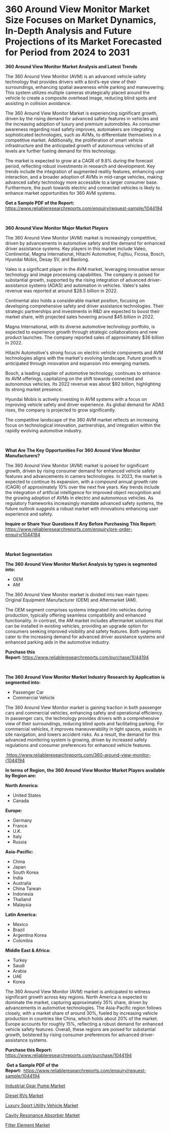 <p><h1>360 Around View Monitor Market Size Focuses on Market Dynamics, In-Depth Analysis and Future Projections of its Market Forecasted for Period from 2024 to 2031</h1></p><p><strong>360 Around View Monitor Market Analysis and Latest Trends</strong></p>
<p><p>The 360 Around View Monitor (AVM) is an advanced vehicle safety technology that provides drivers with a bird’s-eye view of their surroundings, enhancing spatial awareness while parking and maneuvering. This system utilizes multiple cameras strategically placed around the vehicle to create a composite overhead image, reducing blind spots and assisting in collision avoidance.</p><p>The 360 Around View Monitor Market is experiencing significant growth, driven by the rising demand for advanced safety features in vehicles and the increasing adoption of luxury and premium automobiles. As consumer awareness regarding road safety improves, automakers are integrating sophisticated technologies, such as AVMs, to differentiate themselves in a competitive market. Additionally, the proliferation of smart vehicle infrastructure and the anticipated growth of autonomous vehicles of all levels are further fueling demand for this technology.</p><p>The market is expected to grow at a CAGR of 9.8% during the forecast period, reflecting robust investments in research and development. Key trends include the integration of augmented reality features, enhancing user interaction, and a broader adoption of AVMs in mid-range vehicles, making advanced safety technology more accessible to a larger consumer base. Furthermore, the push towards electric and connected vehicles is likely to enhance market opportunities for 360 AVM systems.</p></p>
<p><strong>Get a Sample PDF of the Report:&nbsp;</strong> <a href="https://www.reliableresearchreports.com/enquiry/request-sample/1044194?utm_campaign=38&utm_medium=2&utm_source=Github&utm_content=ia&utm_term=02112024&utm_id=360-around-view-monitor">https://www.reliableresearchreports.com/enquiry/request-sample/1044194</a></p>
<p>&nbsp;</p>
<p><strong>360 Around View Monitor Major Market Players</strong></p>
<p><p>The 360 Around View Monitor (AVM) market is increasingly competitive, driven by advancements in automotive safety and the demand for enhanced driver assistance systems. Key players in this market include Valeo, Continental, Magna International, Hitachi Automotive, Fujitsu, Ficosa, Bosch, Hyundai Mobis, Desay SV, and Baolong.</p><p>Valeo is a significant player in the AVM market, leveraging innovative sensor technology and image processing capabilities. The company is poised for substantial growth, supported by the rising integration of advanced driver-assistance systems (ADAS) and automation in vehicles. Valeo's sales revenue was reported at around $28.5 billion in 2022.</p><p>Continental also holds a considerable market position, focusing on developing comprehensive safety and driver assistance technologies. Their strategic partnerships and investments in R&D are expected to boost their market share, with projected sales hovering around $45 billion in 2022.</p><p>Magna International, with its diverse automotive technology portfolio, is expected to experience growth through strategic collaborations and new product launches. The company reported sales of approximately $36 billion in 2022.</p><p>Hitachi Automotive's strong focus on electric vehicle components and AVM technologies aligns with the market's evolving landscape. Future growth is anticipated through innovation and expansion into emerging markets.</p><p>Bosch, a leading supplier of automotive technology, continues to enhance its AVM offerings, capitalizing on the shift towards connected and autonomous vehicles. Its 2022 revenue was about $92 billion, highlighting its strong market presence.</p><p>Hyundai Mobis is actively investing in AVM systems with a focus on improving vehicle safety and driver experience. As global demand for ADAS rises, the company is projected to grow significantly.</p><p>The competitive landscape of the 360 AVM market reflects an increasing focus on technological innovation, partnerships, and integration within the rapidly evolving automotive industry.</p></p>
<p>&nbsp;</p>
<p><strong>What Are The Key Opportunities For 360 Around View Monitor Manufacturers?</strong></p>
<p><p>The 360 Around View Monitor (AVM) market is poised for significant growth, driven by rising consumer demand for enhanced vehicle safety features and advancements in camera technologies. In 2023, the market is expected to continue its expansion, with a compound annual growth rate (CAGR) of approximately 10% over the next five years. Key trends include the integration of artificial intelligence for improved object recognition and the growing adoption of AVMs in electric and autonomous vehicles. As regulatory frameworks increasingly mandate advanced safety systems, the future outlook suggests a robust market with innovations enhancing user experience and safety.</p></p>
<p><strong>Inquire or Share Your Questions If Any Before Purchasing This Report:</strong> <a href="https://www.reliableresearchreports.com/enquiry/pre-order-enquiry/1044194?utm_campaign=38&utm_medium=2&utm_source=Github&utm_content=ia&utm_term=02112024&utm_id=360-around-view-monitor">https://www.reliableresearchreports.com/enquiry/pre-order-enquiry/1044194</a></p>
<p>&nbsp;</p>
<p><strong>Market Segmentation</strong></p>
<p><strong>The 360 Around View Monitor Market Analysis by types is segmented into:</strong></p>
<p><ul><li>OEM</li><li>AM</li></ul></p>
<p><p>The 360 Around View Monitor market is divided into two main types: Original Equipment Manufacturer (OEM) and Aftermarket (AM). </p><p>The OEM segment comprises systems integrated into vehicles during production, typically offering seamless compatibility and enhanced functionality. In contrast, the AM market includes aftermarket solutions that can be installed in existing vehicles, providing an upgrade option for consumers seeking improved visibility and safety features. Both segments cater to the increasing demand for advanced driver assistance systems and enhanced parking aids in the automotive industry.</p></p>
<p><strong>Purchase this Report:&nbsp;</strong><a href="https://www.reliableresearchreports.com/purchase/1044194?utm_campaign=38&utm_medium=2&utm_source=Github&utm_content=ia&utm_term=02112024&utm_id=360-around-view-monitor">https://www.reliableresearchreports.com/purchase/1044194</a></p>
<p>&nbsp;</p>
<p><strong>The 360 Around View Monitor Market Industry Research by Application is segmented into:</strong></p>
<p><ul><li>Passenger Car</li><li>Commercial Vehicle</li></ul></p>
<p><p>The 360 Around View Monitor market is gaining traction in both passenger cars and commercial vehicles, enhancing safety and operational efficiency. In passenger cars, the technology provides drivers with a comprehensive view of their surroundings, reducing blind spots and facilitating parking. For commercial vehicles, it improves maneuverability in tight spaces, assists in site navigation, and lowers accident risks. As a result, the demand for this advanced monitoring system is growing, driven by increased safety regulations and consumer preferences for enhanced vehicle features.</p></p>
<p><a href="https://www.reliableresearchreports.com/360-around-view-monitor-r1044194?utm_campaign=38&utm_medium=2&utm_source=Github&utm_content=ia&utm_term=02112024&utm_id=360-around-view-monitor">&nbsp;https://www.reliableresearchreports.com/360-around-view-monitor-r1044194</a></p>
<p><strong>In terms of Region, the 360 Around View Monitor Market Players available by Region are:</strong></p>
<p>
    <p> <strong> North America: </strong>
        <ul>
            <li>United States</li>
            <li>Canada</li>
        </ul>
        </p> 
    <p> <strong> Europe: </strong>
        <ul>
            <li>Germany</li>
            <li>France</li>
            <li>U.K.</li>
            <li>Italy</li>
            <li>Russia</li>
        </ul>
        </p> 
    <p> <strong> Asia-Pacific: </strong>
        <ul>
            <li>China</li>
            <li>Japan</li>
            <li>South Korea</li>
            <li>India</li>
            <li>Australia</li>
            <li>China Taiwan</li>
            <li>Indonesia</li>
            <li>Thailand</li>
            <li>Malaysia</li>
        </ul>
        </p> 
    <p> <strong> Latin America: </strong>
        <ul>
            <li>Mexico</li>
            <li>Brazil</li>
            <li>Argentina Korea</li>
            <li>Colombia</li>
        </ul>
        </p> 
    <p> <strong> Middle East & Africa: </strong>
        <ul>
            <li>Turkey</li>
            <li>Saudi</li>
            <li>Arabia</li>
            <li>UAE</li>
            <li>Korea</li>
        </ul>
    </p>
    </p>
<p><p>The 360 Around View Monitor (AVM) market is anticipated to witness significant growth across key regions. North America is expected to dominate the market, capturing approximately 35% share, driven by advancements in automotive technologies. The Asia-Pacific region follows closely, with a market share of around 30%, fueled by increasing vehicle production in countries like China, which holds about 20% of the market. Europe accounts for roughly 15%, reflecting a robust demand for enhanced vehicle safety features. Overall, these regions are poised for substantial growth, bolstered by rising consumer preferences for advanced driver-assistance systems.</p></p>
<p><strong>Purchase this Report: </strong><a href="https://www.reliableresearchreports.com/purchase/1044194?utm_campaign=38&utm_medium=2&utm_source=Github&utm_content=ia&utm_term=02112024&utm_id=360-around-view-monitor">https://www.reliableresearchreports.com/purchase/1044194</a></p>
<p>&nbsp;<strong>Get a Sample PDF of the Report:&nbsp;&nbsp;</strong><a href="https://www.reliableresearchreports.com/enquiry/request-sample/1044194?utm_campaign=38&utm_medium=2&utm_source=Github&utm_content=ia&utm_term=02112024&utm_id=360-around-view-monitor">https://www.reliableresearchreports.com/enquiry/request-sample/1044194</a></p>
<p><strong></strong></p>
<p><p><a href="https://www.linkedin.com/pulse/emerging-trends-industrial-gear-pump-market-detailed-overview-l6a9c?utm_campaign=38&utm_medium=2&utm_source=Github&utm_content=ia&utm_term=02112024&utm_id=360-around-view-monitor">Industrial Gear Pump Market</a></p><p><a href="https://github.com/ibbiechinotit/Market-Research-Report-List-1/blob/main/diesel-rvs-market.md?utm_campaign=38&utm_medium=2&utm_source=Github&utm_content=ia&utm_term=02112024&utm_id=360-around-view-monitor">Diesel RVs Market</a></p><p><a href="https://github.com/hegwervaemeruk/Market-Research-Report-List-1/blob/main/luxury-sport-utility-vehicle-market.md?utm_campaign=38&utm_medium=2&utm_source=Github&utm_content=ia&utm_term=02112024&utm_id=360-around-view-monitor">Luxury Sport Utility Vehicle Market</a></p><p><a href="https://issuu.com/reportprime-2/docs/cavity-resonance-absorber-market-si_5e49a0e871ff24?utm_campaign=38&utm_medium=2&utm_source=Github&utm_content=ia&utm_term=02112024&utm_id=360-around-view-monitor">Cavity Resonance Absorber Market</a></p><p><a href="https://www.linkedin.com/pulse/mapping-filter-element-market-trends-challenges-breakthroughs-vjljc?utm_campaign=38&utm_medium=2&utm_source=Github&utm_content=ia&utm_term=02112024&utm_id=360-around-view-monitor">Filter Element Market</a></p></p>